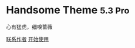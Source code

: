 # Handsome Theme <small>5.3 Pro</small>

心有猛虎，细嗅蔷薇

[联系作者](https://www.ihewro.com/)
[开始使用](/start)

